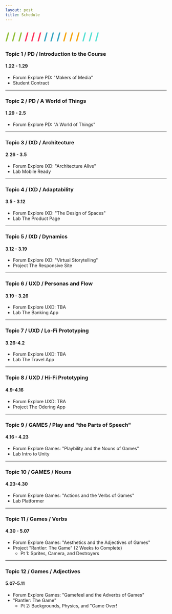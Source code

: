 ```yaml
---
layout: post
title: Schedule
---
```


<div style="margin: 25px 0;">
  <span style="color: #8FBE36; font-size: xx-large; font-weight: bold">/ / / </span>
  <span style="color: #FC315A; font-size: xx-large; font-weight: bold">/ / / </span>
  <span style="color: #33A3C1; font-size: xx-large; font-weight: bold">/ / / </span>
  <span style="color: #F5A205; font-size: xx-large; font-weight: bold">/ / / </span>
  <span style="color: #53DFD3; font-size: xx-large; font-weight: bold">/ / /</span>
</div>

### Topic 1 / PD / Introduction to the Course
#### 1.22 - 1.29
- <span class="label label-forum">Forum</span> Explore PD: "Makers of Media"
- Student Contract

<hr>

### Topic 2 / PD / A World of Things
#### 1.29 - 2.5
- <span class="label label-forum">Forum</span> Explore PD: "A World of Things"

<hr>

### Topic 3 / IXD / Architecture
#### 2.26 - 3.5
- <span class="label label-forum">Forum</span> Explore IXD: "Architecture Alive"
- <span class="label label-lab">Lab</span> Mobile Ready

<hr>

### Topic 4 / IXD / Adaptability
#### 3.5 - 3.12
- <span class="label label-forum">Forum</span> Explore IXD: "The Design of Spaces"
- <span class="label label-lab">Lab</span> The Product Page


<hr>

### Topic 5 / IXD / Dynamics
#### 3.12 - 3.19
- <span class="label label-forum">Forum</span> Explore IXD: "Virtual Storytelling"
- <span class="label label-project">Project</span> The Responsive Site

<hr>

### Topic 6 / UXD / Personas and Flow
#### 3.19 - 3.26
- <span class="label label-forum">Forum</span> Explore UXD: TBA
- <span class="label label-lab">Lab</span> The Banking App

<hr>

### Topic 7 / UXD / Lo-Fi Prototyping
#### 3.26-4.2
- <span class="label label-forum">Forum</span> Explore UXD: TBA
- <span class="label label-lab">Lab</span> The Travel App


<hr>

### Topic 8 / UXD / Hi-Fi Prototyping
#### 4.9-4.16
- <span class="label label-forum">Forum</span> Explore UXD: TBA
- <span class="label label-project">Project</span> The Odering App

<hr>

### Topic 9 / GAMES / Play and "the Parts of Speech"
#### 4.16 - 4.23
- <span class="label label-forum">Forum</span> Explore Games: "Playbility and the Nouns of Games"
- <span class="label label-lab">Lab</span> Intro to Unity

<hr>

### Topic 10 / GAMES / Nouns
#### 4.23-4.30
- <span class="label label-forum">Forum</span> Explore Games: "Actions and the Verbs of Games"
- <span class="label label-lab">Lab</span> Platformer

<hr>

### Topic 11 / Games / Verbs
#### 4.30 - 5.07
- <span class="label label-forum">Forum</span> Explore Games: "Aesthetics and the Adjectives of Games"
- <span class="label label-project">Project</span> "Rantler: The Game" (2 Weeks to Complete)
  - Pt 1: Sprites, Camera, and Destroyers


<hr>

### Topic 12 / Games / Adjectives
#### 5.07-5.11
- <span class="label label-forum">Forum</span> Explore Games: "Gamefeel and the Adverbs of Games"
- "Rantler: The Game" 
  - Pt 2: Backgrounds, Physics, and "Game Over!
